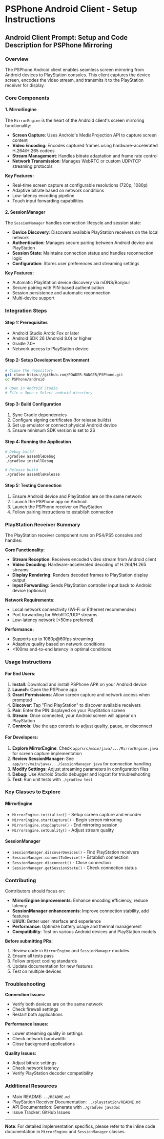 # PSPhone Android Client - Setup Instructions

## Android Client Prompt: Setup and Code Description for PSPhone Mirroring

### Overview
The PSPhone Android client enables seamless screen mirroring from Android devices to PlayStation consoles. This client captures the device screen, encodes the video stream, and transmits it to the PlayStation receiver for display.

### Core Components

#### 1. **MirrorEngine**
The `MirrorEngine` is the heart of the Android client's screen mirroring functionality:
- **Screen Capture**: Uses Android's MediaProjection API to capture screen content
- **Video Encoding**: Encodes captured frames using hardware-accelerated H.264/H.265 codecs
- **Stream Management**: Handles bitrate adaptation and frame rate control
- **Network Transmission**: Manages WebRTC or custom UDP/TCP streaming protocols

**Key Features:**
- Real-time screen capture at configurable resolutions (720p, 1080p)
- Adaptive bitrate based on network conditions
- Low-latency encoding pipeline
- Touch input forwarding capabilities

#### 2. **SessionManager**
The `SessionManager` handles connection lifecycle and session state:
- **Device Discovery**: Discovers available PlayStation receivers on the local network
- **Authentication**: Manages secure pairing between Android device and PlayStation
- **Session State**: Maintains connection status and handles reconnection logic
- **Configuration**: Stores user preferences and streaming settings

**Key Features:**
- Automatic PlayStation device discovery via mDNS/Bonjour
- Secure pairing with PIN-based authentication
- Session persistence and automatic reconnection
- Multi-device support

### Integration Steps

#### Step 1: Prerequisites
- Android Studio Arctic Fox or later
- Android SDK 26 (Android 8.0) or higher
- Gradle 7.0+
- Network access to PlayStation device

#### Step 2: Setup Development Environment
```bash
# Clone the repository
git clone https://github.com/POWDER-RANGER/PSPhone.git
cd PSPhone/android

# Open in Android Studio
# File > Open > Select android directory
```

#### Step 3: Build Configuration
1. Sync Gradle dependencies
2. Configure signing certificates (for release builds)
3. Set up emulator or connect physical Android device
4. Ensure minimum SDK version is set to 26

#### Step 4: Running the Application
```bash
# Debug build
./gradlew assembleDebug
./gradlew installDebug

# Release build
./gradlew assembleRelease
```

#### Step 5: Testing Connection
1. Ensure Android device and PlayStation are on the same network
2. Launch the PSPhone app on Android
3. Launch the PSPhone receiver on PlayStation
4. Follow pairing instructions to establish connection

### PlayStation Receiver Summary

The PlayStation receiver component runs on PS4/PS5 consoles and handles:

**Core Functionality:**
- **Stream Reception**: Receives encoded video stream from Android client
- **Video Decoding**: Hardware-accelerated decoding of H.264/H.265 streams
- **Display Rendering**: Renders decoded frames to PlayStation display output
- **Input Forwarding**: Sends PlayStation controller input back to Android device (optional)

**Network Requirements:**
- Local network connectivity (Wi-Fi or Ethernet recommended)
- Port forwarding for WebRTC/UDP streams
- Low-latency network (<50ms preferred)

**Performance:**
- Supports up to 1080p@60fps streaming
- Adaptive quality based on network conditions
- <100ms end-to-end latency in optimal conditions

### Usage Instructions

#### For End Users:
1. **Install**: Download and install PSPhone APK on your Android device
2. **Launch**: Open the PSPhone app
3. **Grant Permissions**: Allow screen capture and network access when prompted
4. **Discover**: Tap "Find PlayStation" to discover available receivers
5. **Pair**: Enter the PIN displayed on your PlayStation screen
6. **Stream**: Once connected, your Android screen will appear on PlayStation
7. **Controls**: Use the app controls to adjust quality, pause, or disconnect

#### For Developers:
1. **Explore MirrorEngine**: Check `app/src/main/java/.../MirrorEngine.java` for screen capture implementation
2. **Review SessionManager**: See `app/src/main/java/.../SessionManager.java` for connection handling
3. **Modify Settings**: Adjust streaming parameters in configuration files
4. **Debug**: Use Android Studio debugger and logcat for troubleshooting
5. **Test**: Run unit tests with `./gradlew test`

### Key Classes to Explore

#### MirrorEngine
- `MirrorEngine.initialize()` - Setup screen capture and encoder
- `MirrorEngine.startCapture()` - Begin screen mirroring
- `MirrorEngine.stopCapture()` - End mirroring session
- `MirrorEngine.setQuality()` - Adjust stream quality

#### SessionManager
- `SessionManager.discoverDevices()` - Find PlayStation receivers
- `SessionManager.connectToDevice()` - Establish connection
- `SessionManager.disconnect()` - Close connection
- `SessionManager.getSessionState()` - Check connection status

### Contributing

Contributors should focus on:
- **MirrorEngine improvements**: Enhance encoding efficiency, reduce latency
- **SessionManager enhancements**: Improve connection stability, add features
- **UI/UX**: Better user interface and experience
- **Performance**: Optimize battery usage and thermal management
- **Compatibility**: Test on various Android devices and PlayStation models

**Before submitting PRs:**
1. Review code in `MirrorEngine` and `SessionManager` modules
2. Ensure all tests pass
3. Follow project coding standards
4. Update documentation for new features
5. Test on multiple devices

### Troubleshooting

**Connection Issues:**
- Verify both devices are on the same network
- Check firewall settings
- Restart both applications

**Performance Issues:**
- Lower streaming quality in settings
- Check network bandwidth
- Close background applications

**Quality Issues:**
- Adjust bitrate settings
- Check network latency
- Verify PlayStation decoder compatibility

### Additional Resources

- Main README: `../README.md`
- PlayStation Receiver Documentation: `../playstation/README.md`
- API Documentation: Generate with `./gradlew javadoc`
- Issue Tracker: GitHub Issues

---

**Note**: For detailed implementation specifics, please refer to the inline code documentation in `MirrorEngine` and `SessionManager` classes.
